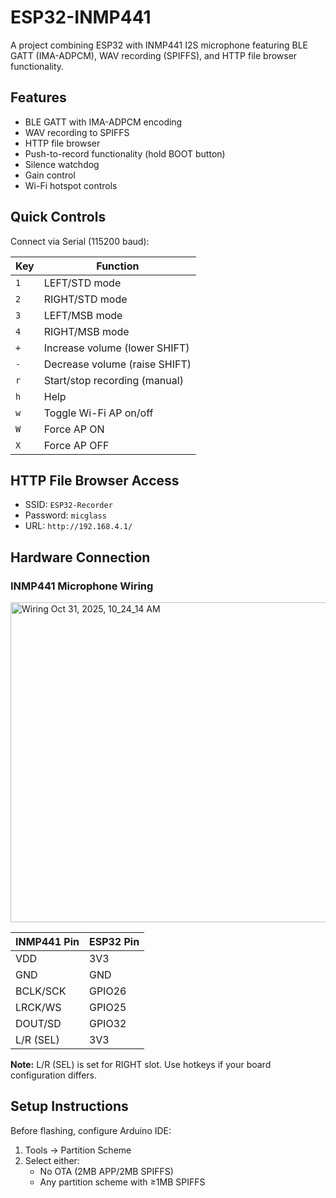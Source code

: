 # ESP32-INMP441

A project combining ESP32 with INMP441 I2S microphone featuring BLE GATT (IMA-ADPCM), WAV recording (SPIFFS), and HTTP file browser functionality.

## Features
- BLE GATT with IMA-ADPCM encoding
- WAV recording to SPIFFS
- HTTP file browser
- Push-to-record functionality (hold BOOT button)
- Silence watchdog
- Gain control
- Wi-Fi hotspot controls

## Quick Controls
Connect via Serial (115200 baud):

| Key | Function |
|-----|----------|
| `1` | LEFT/STD mode |
| `2` | RIGHT/STD mode |
| `3` | LEFT/MSB mode |
| `4` | RIGHT/MSB mode |
| `+` | Increase volume (lower SHIFT) |
| `-` | Decrease volume (raise SHIFT) |
| `r` | Start/stop recording (manual) |
| `h` | Help |
| `w` | Toggle Wi-Fi AP on/off |
| `W` | Force AP ON |
| `X` | Force AP OFF |

## HTTP File Browser Access
- SSID: `ESP32-Recorder`
- Password: `micglass`
- URL: `http://192.168.4.1/`

## Hardware Connection
### INMP441 Microphone Wiring

<img width="512" height="512" alt="Wiring Oct 31, 2025, 10_24_14 AM" src="https://github.com/user-attachments/assets/b276de3f-de0b-482f-a72e-c3cff12ac135" />


| INMP441 Pin | ESP32 Pin |
|-------------|-----------|
| VDD         | 3V3      |
| GND         | GND      |
| BCLK/SCK    | GPIO26   |
| LRCK/WS     | GPIO25   |
| DOUT/SD     | GPIO32   |
| L/R (SEL)   | 3V3      |

**Note:** L/R (SEL) is set for RIGHT slot. Use hotkeys if your board configuration differs.

## Setup Instructions
Before flashing, configure Arduino IDE:
1. Tools → Partition Scheme
2. Select either:
   - No OTA (2MB APP/2MB SPIFFS)
   - Any partition scheme with ≥1MB SPIFFS
